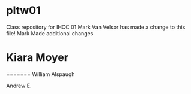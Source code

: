 # pltw01
Class repository for IHCC 01
Mark Van Velsor has made a change to this file!
Mark Made additional changes


Kiara Moyer
=======
=======
William Alspaugh

Andrew E.

